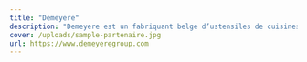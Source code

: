 ```yaml
---
title: "Demeyere"
description: "Demeyere est un fabriquant belge d’ustensiles de cuisines haut de gamme.  Nous proposons au sein de notre magasin 3 gammes : Atlantis, Apollo."
cover: /uploads/sample-partenaire.jpg
url: https://www.demeyeregroup.com
---
```

